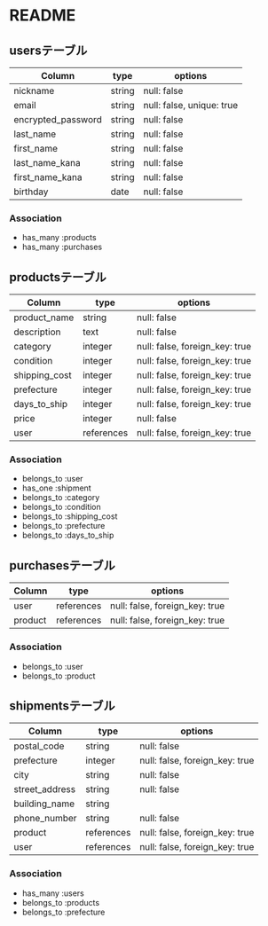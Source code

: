 # README

## usersテーブル

| Column             | type   | options                   |
|--------------------|--------|---------------------------|
| nickname           | string | null: false               |
| email              | string | null: false, unique: true |
| encrypted_password | string | null: false               |
| last_name          | string | null: false               |
| first_name         | string | null: false               |
| last_name_kana     | string | null: false               |
| first_name_kana    | string | null: false               |
| birthday           | date   | null: false               |

### Association

- has_many :products
- has_many :purchases

## productsテーブル
| Column          | type       | options                        |
|-----------------|------------|--------------------------------|
| product_name    | string     | null: false                    |
| description     | text       | null: false                    |
| category        | integer    | null: false, foreign_key: true |
| condition       | integer    | null: false, foreign_key: true |
| shipping_cost   | integer    | null: false, foreign_key: true |
| prefecture      | integer    | null: false, foreign_key: true |
| days_to_ship    | integer    | null: false, foreign_key: true |
| price           | integer    | null: false                    |
| user            | references | null: false, foreign_key: true |

### Association

- belongs_to :user
- has_one :shipment
- belongs_to :category
- belongs_to :condition
- belongs_to :shipping_cost
- belongs_to :prefecture
- belongs_to :days_to_ship

## purchasesテーブル

| Column  | type       | options                        |
|---------|------------|--------------------------------|
| user    | references | null: false, foreign_key: true |
| product | references | null: false, foreign_key: true |

### Association

- belongs_to :user
- belongs_to :product

## shipmentsテーブル
| Column          | type       | options                        |
|-----------------|------------|--------------------------------|
| postal_code     | string     | null: false                    |
| prefecture      | integer    | null: false, foreign_key: true |
| city            | string     | null: false                    |
| street_address  | string     | null: false                    |
| building_name   | string     |                                |
| phone_number    | string     | null: false                    |
| product         | references | null: false, foreign_key: true |
| user            | references | null: false, foreign_key: true |

### Association

- has_many :users
- belongs_to :products
- belongs_to :prefecture
